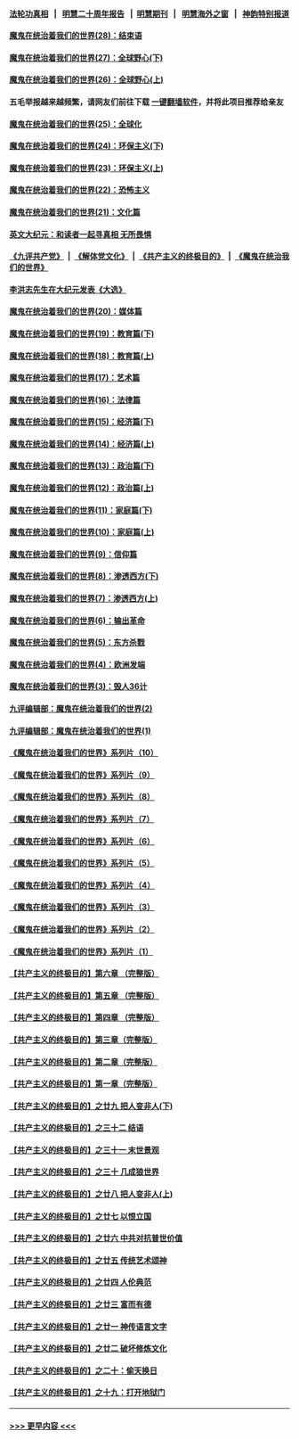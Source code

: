 #### [法轮功真相](https://github.com/gfw-breaker/truth/blob/master/README.md?t=0) &nbsp;&nbsp;|&nbsp;&nbsp; [明慧二十周年报告](https://github.com/gfw-breaker/mh-reports/blob/master/README.md?t=0) &nbsp;&nbsp;|&nbsp;&nbsp;[明慧期刊](https://github.com/gfw-breaker/mh-qikan) &nbsp;&nbsp;|&nbsp;&nbsp; [明慧海外之窗](https://github.com/gfw-breaker/mh-news/blob/master/README.md?t=0) &nbsp;&nbsp;|&nbsp;&nbsp; [神韵特别报道](https://github.com/gfw-breaker/mh-news/blob/master/shenyun.md?t=0)
#### [魔鬼在统治着我们的世界(28)：结束语](../pages/nsc422/n10936246.md?t=06161751) 
#### [魔鬼在统治着我们的世界(27)：全球野心(下)](../pages/nsc422/n10928319.md?t=06161751) 
#### [魔鬼在统治着我们的世界(26)：全球野心(上)](../pages/nsc422/n10900318.md?t=06161751) 
#### 五毛举报越来越频繁，请网友们前往下载 [一键翻墙软件](https://github.com/gfw-breaker/ssr-accounts)，并将此项目推荐给亲友
#### [魔鬼在统治着我们的世界(25)：全球化](../pages/nsc422/n10788205.md?t=06161751) 
#### [魔鬼在统治着我们的世界(24)：环保主义(下)](../pages/nsc422/n10695307.md?t=06161751) 
#### [魔鬼在统治着我们的世界(23)：环保主义(上)](../pages/nsc422/n10688613.md?t=06161751) 
#### [魔鬼在统治着我们的世界(22)：恐怖主义](../pages/nsc422/n10614727.md?t=06161751) 
#### [魔鬼在统治着我们的世界(21)：文化篇](../pages/nsc422/n10597706.md?t=06161751) 
#### [英文大纪元：和读者一起寻真相 无所畏惧](../pages/nsc422/n12542027.md?t=06161751) 
#### [《九评共产党》](https://github.com/begood0513/9ping.md/blob/master/README.md) &nbsp;|&nbsp; [《解体党文化》](../../../../jtdwh.md/blob/master/README.md)  &nbsp;|&nbsp; [《共产主义的终极目的》](../../../../gczydzjmd.md/blob/master/README.md) &nbsp;|&nbsp; [《魔鬼在统治我们的世界》](../../../../mgztzwmdsj.md/blob/master/README.md) 
#### [李洪志先生在大纪元发表《大选》](../pages/nsc422/n12534746.md?t=06161751) 
#### [魔鬼在统治着我们的世界(20)：媒体篇](../pages/nsc422/n10586579.md?t=06161751) 
#### [魔鬼在统治着我们的世界(19)：教育篇(下)](../pages/nsc422/n10564808.md?t=06161751) 
#### [魔鬼在统治着我们的世界(18)：教育篇(上)](../pages/nsc422/n10526970.md?t=06161751) 
#### [魔鬼在统治着我们的世界(17)：艺术篇](../pages/nsc422/n10499093.md?t=06161751) 
#### [魔鬼在统治着我们的世界(16)：法律篇](../pages/nsc422/n10485969.md?t=06161751) 
#### [魔鬼在统治着我们的世界(15)：经济篇(下)](../pages/nsc422/n10469975.md?t=06161751) 
#### [魔鬼在统治着我们的世界(14)：经济篇(上)](../pages/nsc422/n10457370.md?t=06161751) 
#### [魔鬼在统治着我们的世界(13)：政治篇(下)](../pages/nsc422/n10448270.md?t=06161751) 
#### [魔鬼在统治着我们的世界(12)：政治篇(上)](../pages/nsc422/n10444576.md?t=06161751) 
#### [魔鬼在统治着我们的世界(11)：家庭篇(下)](../pages/nsc422/n10440961.md?t=06161751) 
#### [魔鬼在统治着我们的世界(10)：家庭篇(上)](../pages/nsc422/n10435448.md?t=06161751) 
#### [魔鬼在统治着我们的世界(9)：信仰篇](../pages/nsc422/n10432159.md?t=06161751) 
#### [魔鬼在统治着我们的世界(8)：渗透西方(下)](../pages/nsc422/n10429603.md?t=06161751) 
#### [魔鬼在统治着我们的世界(7)：渗透西方(上)](../pages/nsc422/n10426013.md?t=06161751) 
#### [魔鬼在统治着我们的世界(6)：输出革命](../pages/nsc422/n10421536.md?t=06161751) 
#### [魔鬼在统治着我们的世界(5)：东方杀戮](../pages/nsc422/n10417707.md?t=06161751) 
#### [魔鬼在统治着我们的世界(4)：欧洲发端](../pages/nsc422/n10414890.md?t=06161751) 
#### [魔鬼在统治着我们的世界(3)：毁人36计](../pages/nsc422/n10411583.md?t=06161751) 
#### [九评编辑部：魔鬼在统治着我们的世界(2)](../pages/nsc422/n10410036.md?t=06161751) 
#### [九评编辑部：魔鬼在统治着我们的世界(1)](../pages/nsc422/n10406825.md?t=06161751) 
#### [《魔鬼在统治着我们的世界》系列片（10）](../pages/nsc422/n12292670.md?t=06161751) 
#### [《魔鬼在统治着我们的世界》系列片（9）](../pages/nsc422/n12290859.md?t=06161751) 
#### [《魔鬼在统治着我们的世界》系列片（8）](../pages/nsc422/n12287445.md?t=06161751) 
#### [《魔鬼在统治着我们的世界》系列片（7）](../pages/nsc422/n12283425.md?t=06161751) 
#### [《魔鬼在统治着我们的世界》系列片（6）](../pages/nsc422/n12282314.md?t=06161751) 
#### [《魔鬼在统治着我们的世界》系列片（5）](../pages/nsc422/n12281419.md?t=06161751) 
#### [《魔鬼在统治着我们的世界》系列片（4）](../pages/nsc422/n12274024.md?t=06161751) 
#### [《魔鬼在统治着我们的世界》系列片（3）](../pages/nsc422/n12271322.md?t=06161751) 
#### [《魔鬼在统治着我们的世界》系列片（2）](../pages/nsc422/n12269049.md?t=06161751) 
#### [《魔鬼在统治着我们的世界》系列片（1）](../pages/nsc422/n12267575.md?t=06161751) 
#### [【共产主义的终极目的】第六章 （完整版）](../pages/nsc422/n11428913.md?t=06161751) 
#### [【共产主义的终极目的】第五章 （完整版）](../pages/nsc422/n11428912.md?t=06161751) 
#### [【共产主义的终极目的】第四章 （完整版）](../pages/nsc422/n11428907.md?t=06161751) 
#### [【共产主义的终极目的】第三章（完整版）](../pages/nsc422/n11428848.md?t=06161751) 
#### [【共产主义的终极目的】第二章（完整版）](../pages/nsc422/n11428831.md?t=06161751) 
#### [【共产主义的终极目的】第一章（完整版）](../pages/nsc422/n11417651.md?t=06161751) 
#### [【共产主义的终极目的】之廿九 把人变非人(下)](../pages/nsc422/n11344140.md?t=06161751) 
#### [【共产主义的终极目的】之三十二 结语](../pages/nsc422/n11360535.md?t=06161751) 
#### [【共产主义的终极目的】之三十一 末世景观](../pages/nsc422/n11351129.md?t=06161751) 
#### [【共产主义的终极目的】之三十 几成狼世界](../pages/nsc422/n11348280.md?t=06161751) 
#### [【共产主义的终极目的】之廿八 把人变非人(上)](../pages/nsc422/n11340492.md?t=06161751) 
#### [【共产主义的终极目的】之廿七 以恨立国](../pages/nsc422/n11336944.md?t=06161751) 
#### [【共产主义的终极目的】之廿六 中共对抗普世价值](../pages/nsc422/n11324785.md?t=06161751) 
#### [【共产主义的终极目的】之廿五 传统艺术颂神](../pages/nsc422/n11296396.md?t=06161751) 
#### [【共产主义的终极目的】之廿四 人伦典范](../pages/nsc422/n11296397.md?t=06161751) 
#### [【共产主义的终极目的】之廿三 富而有德](../pages/nsc422/n11283598.md?t=06161751) 
#### [【共产主义的终极目的】之廿一 神传语言文字](../pages/nsc422/n11263265.md?t=06161751) 
#### [【共产主义的终极目的】之廿二 破坏修炼文化](../pages/nsc422/n11245728.md?t=06161751) 
#### [【共产主义的终极目的】之二十：偷天换日](../pages/nsc422/n11238846.md?t=06161751) 
#### [【共产主义的终极目的】之十九：打开地狱门](../pages/nsc422/n11206376.md?t=06161751) 

----
#### [ >>> 更早内容 <<< ](../indexes/nsc422-earlier.md)
